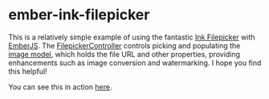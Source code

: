 ember-ink-filepicker
====================
This is a relatively simple example of using the fantastic [Ink Filepicker](https://www.inkfilepicker.com/) with [EmberJS](http://emberjs.com/). The [FilepickerController](https://github.com/mminkoff/ember-ink-filepicker/blob/master/javascripts/controllers/filepicker_controller.js) controls picking and populating the [image model](https://github.com/mminkoff/ember-ink-filepicker/blob/master/javascripts/models/ink_filepicker_image.js), which holds the file URL and other properties, providing enhancements such as image conversion and watermarking.  I hope you find this helpful!

You can see this in action [here](http://mminkoff.github.io/ember-ink-filepicker/).
